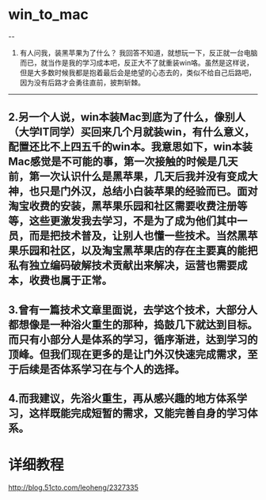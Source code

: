 # win_to_mac
--
1. 有人问我，装黑苹果为了什么？ 我回答不知道，就想玩一下，反正就一台电脑而已，就当作是我的学习成本吧，反正大不了就重装win咯。虽然是这样说，但是大多数时候我都是抱着最后会是绝望的心态去的，类似不给自己后路吧，因为没有后路才会勇往直前，披荆斩棘。
---
2.另一个人说，win本装Mac到底为了什么，像别人（大学IT同学）买回来几个月就装win，有什么意义，配置还比不上四五千的win本。我意思如下，win本装Mac感觉是不可能的事，第一次接触的时候是几天前，第一次认识什么是黑苹果，几天后我并没有变成大神，也只是门外汉，总结小白装苹果的经验而已。面对淘宝收费的安装，黑苹果乐园和社区需要收费注册等等，这些更激发我去学习，不是为了成为他们其中一员，而是把技术普及，让别人也懂一些技术。当然黑苹果乐园和社区，以及淘宝黑苹果店的存在主要真的能把私有独立编码破解技术贡献出来解决，运营也需要成本，收费也属于正常。
---
3.曾有一篇技术文章里面说，去学这个技术，大部分人都想像是一种浴火重生的那种，捣鼓几下就达到目标。而只有小部分人是体系的学习，循序渐进，达到学习的顶峰。但我们现在更多的是让门外汉快速完成需求，至于后续是否体系学习在与个人的选择。
---
4.而我建议，先浴火重生，再从感兴趣的地方体系学习，这样既能完成短暂的需求，又能完善自身的学习体系。
 -- 
  
  # 详细教程
  http://blog.51cto.com/leoheng/2327335
